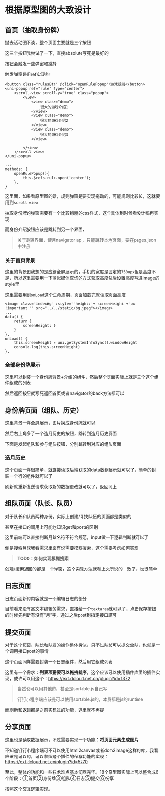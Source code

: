 # 根据原型图的大致设计

## 首页（抽取身份牌）

抛去活动图不谈，整个页面主要就是三个按钮

这三个按钮我尝试了一下，直接absolute写死是最好的

按钮会触发一些弹窗和跳转

触发弹窗是用ref实现的

```vue
<button class="rulesBtn" @click="openRulePopup">游戏规则</button>
<uni-popup ref="rule" type="center">
    <scroll-view scroll-y="true" class="popup">
        <view>
            <view class="demo">
                很大的游戏介绍1
            </view>
            <view class="demo">
                很大的游戏介绍2
            </view>
            <view class="demo">
                很大的游戏介绍3
            </view>

        </view>
    </scroll-view>
</uni-popup>

...
methods: {
    openRulePopup(){
        this.$refs.rule.open('center');
	},
}
```

这里面，如果看原型图的话，规则弹窗是要实现拖动的，可能规则比较长，这就要用到`scroll-view`

抽取身份牌的弹窗需要有一个比较绚丽的css样式，这个具体到时候看设计稿再实现

而身份介绍按钮应该是跳转到另一个界面，

> 关于跳转界面，使用navigator api，只能跳转本地页面，要在pages.json中注册

### 关于首页背景

这里的背景图我想的是应该全屏展示的，手机的宽度是固定的`750upx`但是高度不是，所以这里需要用一下类似媒体查询的方式获取高度然后设置高度写进image的style里

这里需要用到`onLoad`这个生命周期，页面加载完就读取页面高度

```vue
<image class="indexBg" :style="'height:'+ screenHeight +'px !important;'" src="../../static/bg.jpeg"></image>
...
data() {
    return {
    	screenHeight: 0
    }
},
onLoad() {
    this.screenHeight = uni.getSystemInfoSync().windowHeight
    console.log(this.screenHeight)
},
```

### 全部身份牌展示

这里可以封装一个身份牌背景+介绍的组件，然后整个页面实际上就是三个这个组件组成的列表

然后返回按钮就写死返回首页或者navigator的back方法都可以

## 身份牌页面（组队、历史）

这里背景一样全屏展示，图片换成身份牌就可以

然后右上角多了一个造月历史的按钮，跳转到造月历史页面

下面是发起组队和参与组队按钮，分别跳转到对应的组队页面

### 造月历史

这个页面一样很简单，就直接读取后端获取的data数组展示就可以了，简单的封装一个行的组件就可以了

刷新就重新发送请求获取新的数据更改就可以了，返回同上

## 组队页面（队长、队员）

对于队长和队员两种身份，实际上创建/寻找队伍的页面都是类似的

甚至在接口的调用上可能也知识get和post的区别

这里前端可以直接判断月球名符不符合规范，input做一下逻辑判断就可以了

倒是搜索月球我看需求里面有说需要模糊搜索，这个需要考虑如何实现

> **TODO：如何实现模糊搜索**

创建/搜索返回的都是一个弹窗，这个实现方法就和上文所说的一致了，也很简单

## 日志页面

日志页面新的内容就是一个编辑日志的部分

目前看来没有富文本编辑的需求，直接给一个`textarea`就可以了，点击保存按钮的时候先判断有没有“月”字，通过之后post到指定接口即可

## 提交页面

对于这个页面，队长和队员的操作整体类似，只不过队长可以提交全队，也就是一个调用接口post的事情

这个页面同样需要封装一个日志组件，然后用它组成列表

这里有一个需求：**列表项需要可以拖拽排序**，这个应该可以使用插件库里的插件实现，或许可以用这个：https://ext.dcloud.net.cn/plugin?id=1372

> 当然也可以用其他的，甚至是sortable.js自己写
>
> 钉钉小程序端应该是可以使用sortable.js的，本质都是js的runtime

而刷新和返回都是之前实现过的功能，这里就不再提

## 分享页面

这里也是读取数据展示，不过需要实现一个功能：**将页面元素生成图片**

不知道钉钉小程序端可不可以使用html2canvas或者dom2image这样的库，我看应该是可以的，可以参照这个插件的保存功能的实现：https://ext.dcloud.net.cn/plugin?id=5770



至此，整体的功能和一些技术难点基本汾西完毕。18个原型图实际上可以整合成6个阶段：①首页②身份牌③组队④日志⑤提交⑥分享

按照这个交互逻辑实现。
